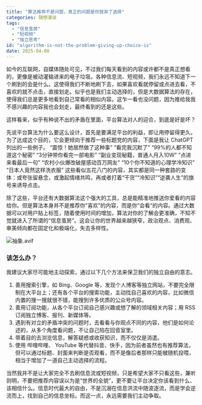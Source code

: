 ```yaml
---
title: "算法推荐不是问题，真正的问题是你放弃了选择"
categories: 随想漫谈
tags:
  - "信息茧房"
  - "短视频"
  - "独立思考"
id: "algorithm-is-not-the-problem-giving-up-choice-is"
date: 2025-04-08
---
```


如今的互联网，自媒体随处可见，不过我们每天看到的内容或许都不是真正想看的，更像是被动灌输进来的电子垃圾。各种信息流、短视频，我们永远不知道下一个刷到的会是什么。这使得我们不断地刷下去，如果喜欢看就停留或点进去看，不喜欢的就不点击，直接划走。似乎也是我们主动选择的，但是大数据算法的存在，使得我们总是更多地看到自己常看的相似内容。这乍一看也没问题，因为推给我我不感兴趣的内容我也会划走，最终看到的还是这些。

这样看来，似乎有种说不出的矛盾在里面，平台算法对人的迎合，到底是好是坏？

先说平台算法为什么要这么设计，首先是要满足平台的利益，即让用停留得更久。为了达成这个目的，它会更倾向于推荐一些标题党的内容，下面是我让 ChatGPT 列出的一些例子。
	“震惊！她居然做了这种事”
	“看完我沉默了”
	“99%的人都不知道这个秘密”
	“3分钟带你看完一部电影”
	“副业变现秘籍，普通人月入10W”
	“点进来看最后一句”
	“农村小伙爆改破屋感动百万网友”
	“10个你不知道的心理学冷知识”
	“日本人竟然这样洗衣服”
这些看似五花八门的内容，其实都是同一种套路的变体：或夸张留悬念，或激起情绪共鸣，再或者打着“干货”“冷知识”“逆袭人生”的旗号来诱导点击。

除了这些，平台还有大数据算法这个强大的工具，总是能精准地推送你爱看的内容给你。但是算法本身并不是推荐你“喜欢”的内容，而是你”会看“的内容。通过大数据可以对用户贴上标签，随着使用时间的增加，算法对你的了解会更准确，不知不觉就进入了所谓的“信息茧房”。这会让你的世界越来越狭窄，政治观点、消费观、审美倾向都在固定化和极端化，失去多样性。

![抽象.avif](https://b2.235421.xyz/pic/2025/04/40befd507f196597ccabb75e8b08f555.avif)

### 该怎么办？

我建议大家尽可能地主动探索，通过以下几个方法来保卫我们的独立自由的意志。
1. 善用搜索引擎，如 Bing、Google 等，发现个人博客等独立网站，不要完全限制在大平台上；还有各个平台的搜索功能，主动找自己喜欢的内容，比如微信内置的搜一搜就很不错，能搜到许多优质的公众号内容。
2. 善用订阅功能，从各个平台订阅自己感兴趣或想了解的领域相关内容；用 RSS 订阅独立博客、报刊、新媒体等。
3. 遇到有对立的矛盾冲突的问题时，去看看与你观点不同的内容，他们是如何论述的，从多个角度看问题，不让自己陷在回音室里。
4. 带着目的去浏览信息，解答疑惑或收获知识，而不仅仅是消遣。
5. 使用 哔哩哔哩、 YouTube 等代替抖音、快手，因为前者虽然也有推荐算法，但可以通过标题、封面来判断是否观看，而不是像后者那样只能被随机投喂，相当于增加了一道自己主动选择的流程。

当然我并不是让大家完全不去刷信息流或短视频，只是希望大家不只看这些，兼听则明，不要把推荐内容误以为是“世界的全貌”，更不要让平台决定你该看到什么、该相信什么。信息时代最大的自由，不是沉溺在信息洪流中随波逐流，而是学会逆流而上，找到自己的信息坐标。而这一点，永远需要我们主动争取。